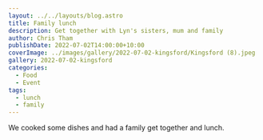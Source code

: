 ```yaml
---
layout: ../../layouts/blog.astro
title: Family lunch
description: Get together with Lyn's sisters, mum and family
author: Chris Tham
publishDate: 2022-07-02T14:00:00+10:00
coverImage: ../images/gallery/2022-07-02-kingsford/Kingsford (8).jpeg
gallery: 2022-07-02-kingsford
categories:
  - Food
  - Event
tags:
  - lunch
  - family
---
```


We cooked some dishes and had a family get together and lunch.
